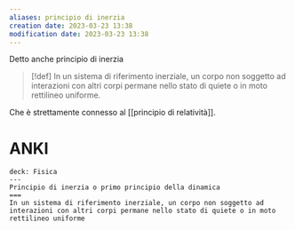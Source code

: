 ```yaml
---
aliases: principio di inerzia
creation date: 2023-03-23 13:38
modification date: 2023-03-23 13:38
---
```


Detto anche principio di inerzia

>[!def]
>In un sistema di riferimento inerziale, un corpo non soggetto ad interazioni  con altri corpi permane nello stato di quiete o in moto rettilineo uniforme.



Che è strettamente connesso al [[principio di relatività]].

# ANKI

```anki
deck: Fisica
---
Principio di inerzia o primo principio della dinamica
===
In un sistema di riferimento inerziale, un corpo non soggetto ad interazioni con altri corpi permane nello stato di quiete o in moto rettilineo uniforme
```

